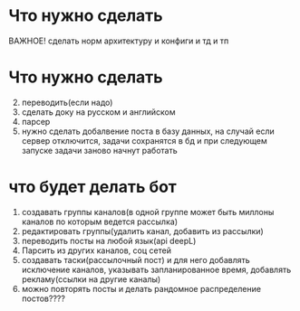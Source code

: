 # Что нужно сделать
ВАЖНОЕ!
сделать норм архитектуру и конфиги и тд и тп


# Что нужно сделать

2. переводить(если надо)
4. сделать доку на русском и английском
5. парсер
6. нужно сделать добалвение поста в базу данных, на случай если сервер отключится, задачи сохранятся в бд и при следующем запуске задачи заново начнут работать




# что будет делать бот
1. создавать группы каналов(в одной группе может быть миллоны каналов по которым ведется рассылка)
2. редактировать группы(удалить канал, добавить из рассылки)
3. переводить посты на любой язык(api deepL)
4. Парсить из других каналов, соц сетей
5. создавать таски(рассылочный пост) и для него добавлять исключение каналов, указывать запланированное время, добавлять рекламу(ссылки на другие каналы)
6. можно повторять посты и делать рандомное распределение постов????




